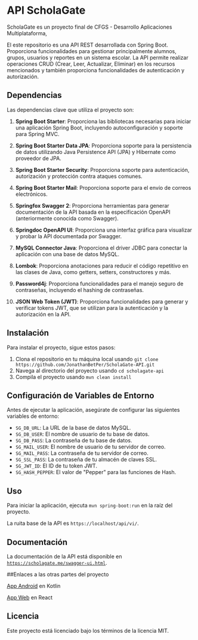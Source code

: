 # API ScholaGate

ScholaGate es un proyecto final de CFGS - Desarrollo Aplicaciones Multiplataforma,

El este repositorio es una API REST desarrollada con Spring Boot. Proporciona funcionalidades para gestionar principalmente alumnos, grupos, usuarios y reportes en un sistema escolar. La API permite realizar operaciones CRUD (Crear, Leer, Actualizar, Eliminar) en los recursos mencionados y también proporciona funcionalidades de autenticación y autorización.


## Dependencias

Las dependencias clave que utiliza el proyecto son:

1. **Spring Boot Starter**: Proporciona las bibliotecas necesarias para iniciar una aplicación Spring Boot, incluyendo autoconfiguración y soporte para Spring MVC.

2. **Spring Boot Starter Data JPA**: Proporciona soporte para la persistencia de datos utilizando Java Persistence API (JPA) y Hibernate como proveedor de JPA.

3. **Spring Boot Starter Security**: Proporciona soporte para autenticación, autorización y protección contra ataques comunes.

4. **Spring Boot Starter Mail**: Proporciona soporte para el envío de correos electrónicos.

6. **Springfox Swagger 2**: Proporciona herramientas para generar documentación de la API basada en la especificación OpenAPI (anteriormente conocida como Swagger).

7. **Springdoc OpenAPI UI**: Proporciona una interfaz gráfica para visualizar y probar la API documentada por Swagger.

8. **MySQL Connector Java**: Proporciona el driver JDBC para conectar la aplicación con una base de datos MySQL.

9. **Lombok**: Proporciona anotaciones para reducir el código repetitivo en las clases de Java, como getters, setters, constructores y más.

10. **Password4j**: Proporciona funcionalidades para el manejo seguro de contraseñas, incluyendo el hashing de contraseñas.

11. **JSON Web Token (JWT)**: Proporciona funcionalidades para generar y verificar tokens JWT, que se utilizan para la autenticación y la autorización en la API.


## Instalación

Para instalar el proyecto, sigue estos pasos:

1. Clona el repositorio en tu máquina local usando `git clone https://github.com/JonathanBetPer/ScholaGate-API.git`
2. Navega al directorio del proyecto usando `cd scholagate-api`
3. Compila el proyecto usando `mvn clean install`


## Configuración de Variables de Entorno

Antes de ejecutar la aplicación, asegúrate de configurar las siguientes variables de entorno:

- `SG_DB_URL`: La URL de la base de datos MySQL.
- `SG_DB_USER`: El nombre de usuario de tu base de datos.
- `SG_DB_PASS`: La contraseña de tu base de datos.
- `SG_MAIL_USER`: El nombre de usuario de tu servidor de correo.
- `SG_MAIL_PASS`: La contraseña de tu servidor de correo.
- `SG_SSL_PASS`: La contraseña de tu almacén de claves SSL.
- `SG_JWT_ID`: El ID de tu token JWT.
- `SG_HASH_PEPPER`: El valor de "Pepper" para las funciones de Hash.


## Uso

Para iniciar la aplicación, ejecuta `mvn spring-boot:run` en la raíz del proyecto.

La ruita base de la API es `https://localhost/api/vi/`.


## Documentación

La documentación de la API está disponible en [`https://scholagate.me/swagger-ui.html`](https://scholagate.me/swagger-ui.html).


##Enlaces a las otras partes del proyecto

[App Android](https://github.com/JonathanBetPer/ScholaGate-AppAndroid) en Kotlin

[App Web](https://github.com/carlosaldea3/ScholaGate-AppWeb) en React


## Licencia

Este proyecto está licenciado bajo los términos de la licencia MIT.
